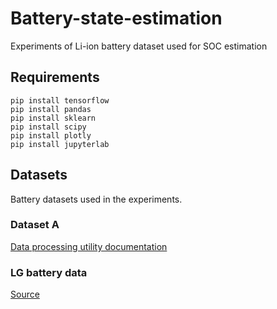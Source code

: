 # Battery-state-estimation

Experiments of Li-ion battery dataset used for SOC estimation

## Requirements

    pip install tensorflow
    pip install pandas
    pip install sklearn
    pip install scipy
    pip install plotly
    pip install jupyterlab

## Datasets

Battery datasets used in the experiments.

### Dataset A

[Data processing utility documentation](documents/dataset_a.md)

### LG battery data

[Source](https://data.mendeley.com/datasets/cp3473x7xv/3)
